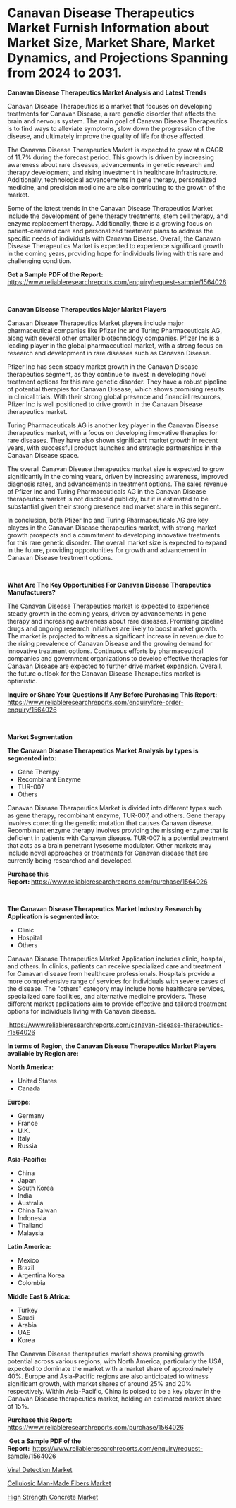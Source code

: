 <p><h1>Canavan Disease Therapeutics Market Furnish Information about Market Size, Market Share, Market Dynamics, and Projections Spanning from 2024 to 2031.</h1></p><p><strong>Canavan Disease Therapeutics Market Analysis and Latest Trends</strong></p>
<p><p>Canavan Disease Therapeutics is a market that focuses on developing treatments for Canavan Disease, a rare genetic disorder that affects the brain and nervous system. The main goal of Canavan Disease Therapeutics is to find ways to alleviate symptoms, slow down the progression of the disease, and ultimately improve the quality of life for those affected.</p><p>The Canavan Disease Therapeutics Market is expected to grow at a CAGR of 11.7% during the forecast period. This growth is driven by increasing awareness about rare diseases, advancements in genetic research and therapy development, and rising investment in healthcare infrastructure. Additionally, technological advancements in gene therapy, personalized medicine, and precision medicine are also contributing to the growth of the market.</p><p>Some of the latest trends in the Canavan Disease Therapeutics Market include the development of gene therapy treatments, stem cell therapy, and enzyme replacement therapy. Additionally, there is a growing focus on patient-centered care and personalized treatment plans to address the specific needs of individuals with Canavan Disease. Overall, the Canavan Disease Therapeutics Market is expected to experience significant growth in the coming years, providing hope for individuals living with this rare and challenging condition.</p></p>
<p><strong>Get a Sample PDF of the Report:&nbsp;</strong> <a href="https://www.reliableresearchreports.com/enquiry/request-sample/1564026">https://www.reliableresearchreports.com/enquiry/request-sample/1564026</a></p>
<p>&nbsp;</p>
<p><strong>Canavan Disease Therapeutics Major Market Players</strong></p>
<p><p>Canavan Disease Therapeutics Market players include major pharmaceutical companies like Pfizer Inc and Turing Pharmaceuticals AG, along with several other smaller biotechnology companies. Pfizer Inc is a leading player in the global pharmaceutical market, with a strong focus on research and development in rare diseases such as Canavan Disease.</p><p>Pfizer Inc has seen steady market growth in the Canavan Disease therapeutics segment, as they continue to invest in developing novel treatment options for this rare genetic disorder. They have a robust pipeline of potential therapies for Canavan Disease, which shows promising results in clinical trials. With their strong global presence and financial resources, Pfizer Inc is well positioned to drive growth in the Canavan Disease therapeutics market.</p><p>Turing Pharmaceuticals AG is another key player in the Canavan Disease therapeutics market, with a focus on developing innovative therapies for rare diseases. They have also shown significant market growth in recent years, with successful product launches and strategic partnerships in the Canavan Disease space.</p><p>The overall Canavan Disease therapeutics market size is expected to grow significantly in the coming years, driven by increasing awareness, improved diagnosis rates, and advancements in treatment options. The sales revenue of Pfizer Inc and Turing Pharmaceuticals AG in the Canavan Disease therapeutics market is not disclosed publicly, but it is estimated to be substantial given their strong presence and market share in this segment.</p><p>In conclusion, both Pfizer Inc and Turing Pharmaceuticals AG are key players in the Canavan Disease therapeutics market, with strong market growth prospects and a commitment to developing innovative treatments for this rare genetic disorder. The overall market size is expected to expand in the future, providing opportunities for growth and advancement in Canavan Disease treatment options.</p></p>
<p>&nbsp;</p>
<p><strong>What Are The Key Opportunities For Canavan Disease Therapeutics Manufacturers?</strong></p>
<p><p>The Canavan Disease Therapeutics market is expected to experience steady growth in the coming years, driven by advancements in gene therapy and increasing awareness about rare diseases. Promising pipeline drugs and ongoing research initiatives are likely to boost market growth. The market is projected to witness a significant increase in revenue due to the rising prevalence of Canavan Disease and the growing demand for innovative treatment options. Continuous efforts by pharmaceutical companies and government organizations to develop effective therapies for Canavan Disease are expected to further drive market expansion. Overall, the future outlook for the Canavan Disease Therapeutics market is optimistic.</p></p>
<p><strong>Inquire or Share Your Questions If Any Before Purchasing This Report:</strong> <a href="https://www.reliableresearchreports.com/enquiry/pre-order-enquiry/1564026">https://www.reliableresearchreports.com/enquiry/pre-order-enquiry/1564026</a></p>
<p>&nbsp;</p>
<p><strong>Market Segmentation</strong></p>
<p><strong>The Canavan Disease Therapeutics Market Analysis by types is segmented into:</strong></p>
<p><ul><li>Gene Therapy</li><li>Recombinant Enzyme</li><li>TUR-007</li><li>Others</li></ul></p>
<p><p>Canavan Disease Therapeutics Market is divided into different types such as gene therapy, recombinant enzyme, TUR-007, and others. Gene therapy involves correcting the genetic mutation that causes Canavan disease. Recombinant enzyme therapy involves providing the missing enzyme that is deficient in patients with Canavan disease. TUR-007 is a potential treatment that acts as a brain penetrant lysosome modulator. Other markets may include novel approaches or treatments for Canavan disease that are currently being researched and developed.</p></p>
<p><strong>Purchase this Report:&nbsp;</strong><a href="https://www.reliableresearchreports.com/purchase/1564026">https://www.reliableresearchreports.com/purchase/1564026</a></p>
<p>&nbsp;</p>
<p><strong>The Canavan Disease Therapeutics Market Industry Research by Application is segmented into:</strong></p>
<p><ul><li>Clinic</li><li>Hospital</li><li>Others</li></ul></p>
<p><p>Canavan Disease Therapeutics Market Application includes clinic, hospital, and others. In clinics, patients can receive specialized care and treatment for Canavan disease from healthcare professionals. Hospitals provide a more comprehensive range of services for individuals with severe cases of the disease. The "others" category may include home healthcare services, specialized care facilities, and alternative medicine providers. These different market applications aim to provide effective and tailored treatment options for individuals living with Canavan disease.</p></p>
<p><a href="https://www.reliableresearchreports.com/canavan-disease-therapeutics-r1564026">&nbsp;https://www.reliableresearchreports.com/canavan-disease-therapeutics-r1564026</a></p>
<p><strong>In terms of Region, the Canavan Disease Therapeutics Market Players available by Region are:</strong></p>
<p>
    <p> <strong> North America: </strong>
        <ul>
            <li>United States</li>
            <li>Canada</li>
        </ul>
        </p> 
    <p> <strong> Europe: </strong>
        <ul>
            <li>Germany</li>
            <li>France</li>
            <li>U.K.</li>
            <li>Italy</li>
            <li>Russia</li>
        </ul>
        </p> 
    <p> <strong> Asia-Pacific: </strong>
        <ul>
            <li>China</li>
            <li>Japan</li>
            <li>South Korea</li>
            <li>India</li>
            <li>Australia</li>
            <li>China Taiwan</li>
            <li>Indonesia</li>
            <li>Thailand</li>
            <li>Malaysia</li>
        </ul>
        </p> 
    <p> <strong> Latin America: </strong>
        <ul>
            <li>Mexico</li>
            <li>Brazil</li>
            <li>Argentina Korea</li>
            <li>Colombia</li>
        </ul>
        </p> 
    <p> <strong> Middle East & Africa: </strong>
        <ul>
            <li>Turkey</li>
            <li>Saudi</li>
            <li>Arabia</li>
            <li>UAE</li>
            <li>Korea</li>
        </ul>
    </p>
    </p>
<p><p>The Canavan Disease therapeutics market shows promising growth potential across various regions, with North America, particularly the USA, expected to dominate the market with a market share of approximately 40%. Europe and Asia-Pacific regions are also anticipated to witness significant growth, with market shares of around 25% and 20% respectively. Within Asia-Pacific, China is poised to be a key player in the Canavan Disease therapeutics market, holding an estimated market share of 15%.</p></p>
<p><strong>Purchase this Report: </strong><a href="https://www.reliableresearchreports.com/purchase/1564026">https://www.reliableresearchreports.com/purchase/1564026</a></p>
<p>&nbsp;<strong>Get a Sample PDF of the Report:&nbsp;&nbsp;</strong><a href="https://www.reliableresearchreports.com/enquiry/request-sample/1564026">https://www.reliableresearchreports.com/enquiry/request-sample/1564026</a></p>
<p><strong></strong></p>
<p><p><a href="https://www.linkedin.com/pulse/decoding-viral-detection-market-metrics-share-trends-growth-9pbte">Viral Detection Market</a></p><p><a href="https://issuu.com/reportprime-2/docs/cellulosic-man-made-fibers-market-size-2030.pptx">Cellulosic Man-Made Fibers Market</a></p><p><a href="https://www.linkedin.com/pulse/insights-high-strength-concrete-market-size-analysing-7lxee">High Strength Concrete Market</a></p></p>